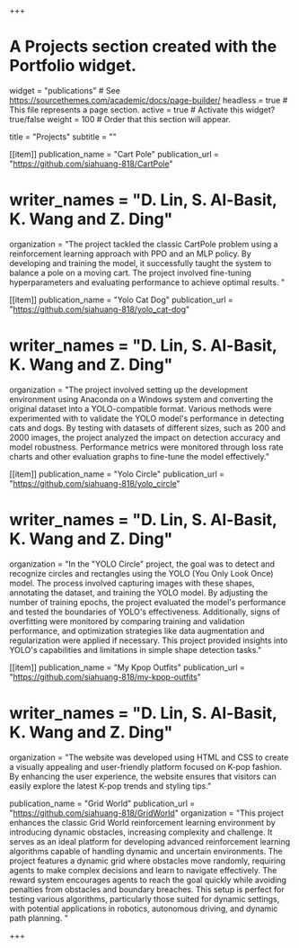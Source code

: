 +++
# A Projects section created with the Portfolio widget.
widget = "publications"  # See https://sourcethemes.com/academic/docs/page-builder/
headless = true  # This file represents a page section.
active = true  # Activate this widget? true/false
weight = 100  # Order that this section will appear.

title = "Projects"
subtitle = ""





[[item]]
  publication_name = "Cart Pole"
  publication_url = "https://github.com/siahuang-818/CartPole"
#  writer_names = "**D. Lin**, S. Al-Basit, K. Wang and Z. Ding"
  organization = "The project tackled the classic CartPole problem using a reinforcement learning approach with PPO and an MLP policy. By developing and training the model, it successfully taught the system to balance a pole on a moving cart. The project involved fine-tuning hyperparameters and evaluating performance to achieve optimal results. "

[[item]]
  publication_name = "Yolo Cat Dog"
  publication_url = "https://github.com/siahuang-818/yolo_cat-dog"
#  writer_names = "**D. Lin**, S. Al-Basit, K. Wang and Z. Ding"
  organization = "The project involved setting up the development environment using Anaconda on a Windows system and converting the original dataset into a YOLO-compatible format. Various methods were experimented with to validate the YOLO model's performance in detecting cats and dogs. By testing with datasets of different sizes, such as 200 and 2000 images, the project analyzed the impact on detection accuracy and model robustness. Performance metrics were monitored through loss rate charts and other evaluation graphs to fine-tune the model effectively."

[[item]]
  publication_name = "Yolo Circle"
  publication_url = "https://github.com/siahuang-818/yolo_circle"
#  writer_names = "**D. Lin**, S. Al-Basit, K. Wang and Z. Ding"
  organization = "In the \"YOLO Circle\" project, the goal was to detect and recognize circles and rectangles using the YOLO (You Only Look Once) model. The process involved capturing images with these shapes, annotating the dataset, and training the YOLO model. By adjusting the number of training epochs, the project evaluated the model's performance and tested the boundaries of YOLO's effectiveness. Additionally, signs of overfitting were monitored by comparing training and validation performance, and optimization strategies like data augmentation and regularization were applied if necessary. This project provided insights into YOLO's capabilities and limitations in simple shape detection tasks."

[[item]]
  publication_name = "My Kpop Outfits"
  publication_url = "https://github.com/siahuang-818/my-kpop-outfits"
#  writer_names = "**D. Lin**, S. Al-Basit, K. Wang and Z. Ding"
  organization = "The website was developed using HTML and CSS to create a visually appealing and user-friendly platform focused on K-pop fashion. By enhancing the user experience, the website ensures that visitors can easily explore the latest K-pop trends and styling tips."

 publication_name = "Grid World"
  publication_url = "https://github.com/siahuang-818/GridWorld"
  organization = "This project enhances the classic Grid World reinforcement learning environment by introducing dynamic obstacles, increasing complexity and challenge. It serves as an ideal platform for developing advanced reinforcement learning algorithms capable of handling dynamic and uncertain environments. The project features a dynamic grid where obstacles move randomly, requiring agents to make complex decisions and learn to navigate effectively. The reward system encourages agents to reach the goal quickly while avoiding penalties from obstacles and boundary breaches. This setup is perfect for testing various algorithms, particularly those suited for dynamic settings, with potential applications in robotics, autonomous driving, and dynamic path planning. "

+++

